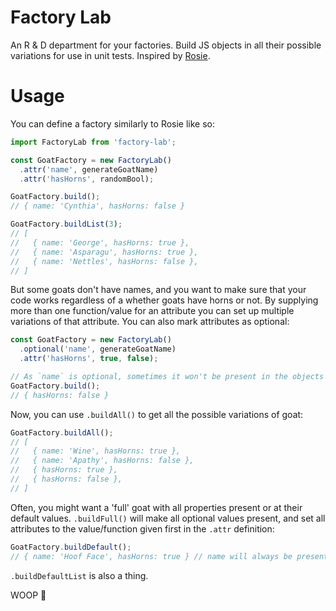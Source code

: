 # Factory Lab

An R & D department for your factories. Build JS objects in all their possible variations for use in
unit tests. Inspired by [Rosie](https://github.com/rosiejs/rosie).

# Usage

You can define a factory similarly to Rosie like so:

```js
import FactoryLab from 'factory-lab';

const GoatFactory = new FactoryLab()
  .attr('name', generateGoatName)
  .attr('hasHorns', randomBool);

GoatFactory.build();
// { name: 'Cynthia', hasHorns: false }

GoatFactory.buildList(3);
// [
//   { name: 'George', hasHorns: true },
//   { name: 'Asparagu', hasHorns: true },
//   { name: 'Nettles', hasHorns: false },
// ]
```

But some goats don't have names, and you want to make sure that your code works regardless of
a whether goats have horns or not. By supplying more than one function/value for an attribute you
can set up multiple variations of that attribute. You can also mark attributes as optional:

```js
const GoatFactory = new FactoryLab()
  .optional('name', generateGoatName)
  .attr('hasHorns', true, false);

// As `name` is optional, sometimes it won't be present in the objects returned by `.build()`:
GoatFactory.build();
// { hasHorns: false }
```

Now, you can use `.buildAll()` to get all the possible variations of goat:

```js
GoatFactory.buildAll();
// [
//   { name: 'Wine', hasHorns: true },
//   { name: 'Apathy', hasHorns: false },
//   { hasHorns: true },
//   { hasHorns: false },
// ]
```

Often, you might want a 'full' goat with all properties present or at their default values.
`.buildFull()` will make all optional values present, and set all attributes to the value/function
given first in the `.attr` definition:

```js
GoatFactory.buildDefault();
// { name: 'Hoof Face', hasHorns: true } // name will always be present, hasHorns always true.
```

`.buildDefaultList` is also a thing.

WOOP 🐐
